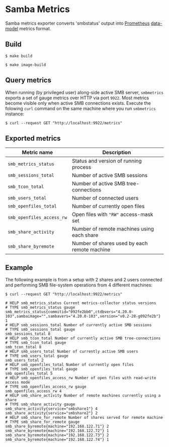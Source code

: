 # Samba Metrics

Samba metrics exporter converts 'smbstatus' output into
[Prometheus](https://prometheus.io/)
[data-model](https://prometheus.io/docs/concepts/data_model/) metrics format.

## Build

```console
$ make build

$ make image-build
```


## Query metrics

When running (by privileged user) along-side active SMB server, `smbmetrics`
exports a set of gauge metrics over HTTP via port `9922`. Most metrics become
visible only when active SMB connections exists. Execute the folowing `curl`
command on the same machine where you run `smbmetrics` instance:

```console
$ curl --request GET "http://localhost:9922/metrics"
```

## Exported metrics

| Metric name               | Description                                      |
|---------------------------|--------------------------------------------------|
| `smb_metrics_status`      | Status and version of running process            |
| `smb_sessions_total`      | Number of active SMB sessions                    |
| `smb_tcon_total`          | Number of active SMB tree-connections            |
| `smb_users_total`         | Number of connected users                        |
| `smb_openfiles_total`     | Number of currently open files                   |
| `smb_openfiles_access_rw` | Open files with `"RW"` access-mask set           |
| `smb_share_activity`      | Number of remote machines using each share       |
| `smb_share_byremote`      | Number of shares used by each remote machine     |



## Example

The following example is from a setup with 2 shares and 2 users connected and
performing SMB file-system operations from 4 different machines:

```console
$ curl --request GET "http://localhost:9922/metrics"

# HELP smb_metrics_status Current metrics-collector status versions
# TYPE smb_metrics_status gauge
smb_metrics_status{commitid="092fe2bb0",ctdbvers="4.20.0-103",sambaimage="",sambavers="4.20.0-103",version="v0.2-28-g092fe2b"} 1
# HELP smb_sessions_total Number of currently active SMB sessions
# TYPE smb_sessions_total gauge
smb_sessions_total 8
# HELP smb_tcon_total Number of currently active SMB tree-connections
# TYPE smb_tcon_total gauge
smb_tcon_total 8
# HELP smb_users_total Number of currently active SMB users
# TYPE smb_users_total gauge
smb_users_total 2
# HELP smb_openfiles_total Number of currently open files
# TYPE smb_openfiles_total gauge
smb_openfiles_total 5
# HELP smb_openfiles_access_rw Number of open files with read-write access mode
# TYPE smb_openfiles_access_rw gauge
smb_openfiles_access_rw 4
# HELP smb_share_activity Number of remote machines currently using a share
# TYPE smb_share_activity gauge
smb_share_activity{service="smbshare1"} 4
smb_share_activity{service="smbshare2"} 2
# HELP smb_share_for_remote Number of shares served for remote machine
# TYPE smb_share_for_remote gauge
smb_share_byremote{machine="192.168.122.71"} 2
smb_share_byremote{machine="192.168.122.72"} 1
smb_share_byremote{machine="192.168.122.73"} 2
smb_share_byremote{machine="192.168.122.74"} 1
```
